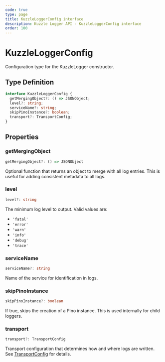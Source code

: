 ```yaml
---
code: true
type: page
title: KuzzleLoggerConfig interface
description: Kuzzle Logger API - KuzzleLoggerConfig interface
order: 100
---
```


# KuzzleLoggerConfig

Configuration type for the KuzzleLogger constructor.

## Type Definition

```typescript
interface KuzzleLoggerConfig {
  getMergingObject?: () => JSONObject;
  level?: string;
  serviceName?: string;
  skipPinoInstance?: boolean;
  transport?: TransportConfig;
}
```

## Properties

### getMergingObject

```typescript
getMergingObject?: () => JSONObject
```

Optional function that returns an object to merge with all log entries. This is useful for adding consistent metadata to all logs.

### level

```typescript
level?: string
```

The minimum log level to output. Valid values are:

- `'fatal'`
- `'error'`
- `'warn'`
- `'info'`
- `'debug'`
- `'trace'`

### serviceName

```typescript
serviceName?: string
```

Name of the service for identification in logs.

### skipPinoInstance

```typescript
skipPinoInstance?: boolean
```

If true, skips the creation of a Pino instance. This is used internally for child loggers.

### transport

```typescript
transport?: TransportConfig
```

Transport configuration that determines how and where logs are written. See [TransportConfig](./transport-config.md) for details.
